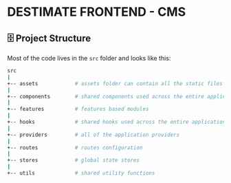 # DESTIMATE FRONTEND - CMS

## 🗄️ Project Structure

Most of the code lives in the `src` folder and looks like this:

```sh
src
|
+-- assets            # assets folder can contain all the static files such as images, etc.
|
+-- components        # shared components used across the entire application
|
+-- features          # features based modules
|
+-- hooks             # shared hooks used across the entire application
|
+-- providers         # all of the application providers
|
+-- routes            # routes configuration
|
+-- stores            # global state stores
|
+-- utils             # shared utility functions
```
